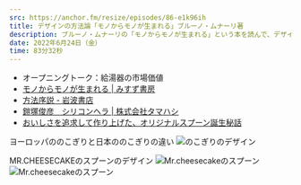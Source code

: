 ```yaml
---
src: https://anchor.fm/resize/episodes/86-e1k96ih
title: デザインの方法論「モノからモノが生まれる」ブルーノ・ムナーリ著
description: ブルーノ・ムナーリの「モノからモノが生まれる」という本を読んで、デザインの方法論や日常に潜むデザインの観察などについて話しました。
date: 2022年6月24日（金）
time: 83分32秒
---
```


- オープニングトーク：給湯器の市場価値
- [モノからモノが生まれる | みすず書房](https://www.msz.co.jp/book/detail/07328/)
- [方法序説 - 岩波書店](https://www.iwanami.co.jp/book/b246680.html)
- [鎧塚俊彦　シリコンヘラ | 株式会社タマハシ](https://www.smile-king.co.jp/product/%E9%8E%A7%E5%A1%9A%E4%BF%8A%E5%BD%A6%E3%80%80%E3%82%B7%E3%83%AA%E3%82%B3%E3%83%B3%E3%83%98%E3%83%A9/)
- [おいしさを追求して作り上げた、オリジナルスプーン誕生秘話](https://mr-cheesecake.com/blogs/journal/no59)

ヨーロッパののこぎりと日本ののこぎりの違い
![のこぎりのデザイン](/ep_contents_images/86/saw_design.jpg)

MR.CHEESECAKEのスプーンのデザイン
![Mr.cheesecakeのスプーン](/ep_contents_images/86/mc_spoon1.jpg)
![Mr.cheesecakeのスプーン](/ep_contents_images/86/mc_spoon2.jpg)
